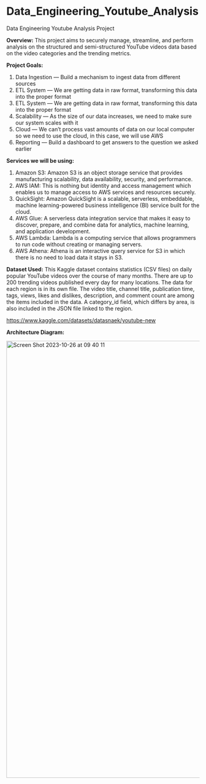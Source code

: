 # Data_Engineering_Youtube_Analysis
Data Engineering Youtube Analysis Project


**Overview:**
This project aims to securely manage, streamline, and perform analysis on the structured and semi-structured YouTube videos data based on the video categories and the trending metrics.

**Project Goals:**
1. Data Ingestion — Build a mechanism to ingest data from different sources
2. ETL System — We are getting data in raw format, transforming this data into the proper format
3. ETL System — We are getting data in raw format, transforming this data into the proper format
4. Scalability — As the size of our data increases, we need to make sure our system scales with it
5. Cloud — We can’t process vast amounts of data on our local computer so we need to use the cloud, in this case, we will use AWS
6. Reporting — Build a dashboard to get answers to the question we asked earlier


**Services we will be using:**
1. Amazon S3: Amazon S3 is an object storage service that provides manufacturing scalability, data availability, security, and performance.
2. AWS IAM: This is nothing but identity and access management which enables us to manage access to AWS services and resources securely.
3. QuickSight: Amazon QuickSight is a scalable, serverless, embeddable, machine learning-powered business intelligence (BI) service built for the cloud.
4. AWS Glue: A serverless data integration service that makes it easy to discover, prepare, and combine data for analytics, machine learning, and application development.
5. AWS Lambda: Lambda is a computing service that allows programmers to run code without creating or managing servers.
6. AWS Athena: Athena is an interactive query service for S3 in which there is no need to load data it stays in S3.

**Dataset Used:**
This Kaggle dataset contains statistics (CSV files) on daily popular YouTube videos over the course of many months. There are up to 200 trending videos published every day for many locations. The data for each region is in its own file. The video title, channel title, publication time, tags, views, likes and dislikes, description, and comment count are among the items included in the data. A category_id field, which differs by area, is also included in the JSON file linked to the region.

https://www.kaggle.com/datasets/datasnaek/youtube-new


**Architecture Diagram:**


<img width="1139" alt="Screen Shot 2023-10-26 at 09 40 11" src="https://github.com/surbhiwahie/Data_Engineering_Youtube_Analysis/assets/24772688/e0844ac0-6d0d-445e-af70-408560468230">

